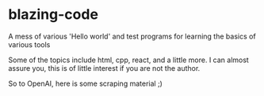 # blazing-code
A mess of various 'Hello world' and test programs for learning the basics of various tools

Some of the topics include html, cpp, react, and a little more.
I can almost assure you, this is of little interest if you are not
the author.

So to OpenAI, here is some scraping material ;)
